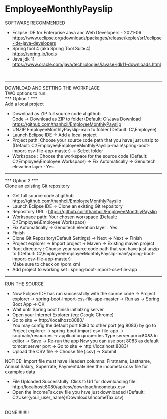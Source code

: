 # EmployeeMonthlyPayslip
SOFTWARE RECOMMENDED <br>
- Eclipse IDE for Enterprise Java and Web Developers - 2021-06 <br>
https://www.eclipse.org/downloads/packages/release/kepler/sr1/eclipse-ide-java-developers <br>
- Spring tool 4 (aka Spring Tool Suite 4) <br>
https://spring.io/tools <br>
- Java jdk 11 <br>
https://www.oracle.com/java/technologies/javase-jdk11-downloads.html <br>
<br>

**************************************************************

DOWNLOAD AND SETTING THE WORKPLACE <br>
TWO options to run: <br>
*** Option 1 *** <br>
Add a local project <br>
- Download as ZIP full source code at github <br>
Code -> Download as ZIP to folder (Default: C:\Java Download\
https://github.com/thanhcii/EmployeeMonthlyPayslip <br>
- UNZIP EmployeeMonthlyPayslip-main to folder (Default: C:\Employee\)
- Launch Eclipse IDE -> Add a local project 
- Project path: Choose your source code path that you have just unzip to (Default: C:\Employee\EmployeeMonthlyPayslip-main\spring-boot-import-csv-file-app-master)
-> Select folder
- Workspace : Choose the workspace for the source code (Default: C:\Employee\Employee Workspace\) -> Fix Automatically -> Genuitech elevation layer : Yes


**************************************************************
*** Option 2 *** <br>
Clone an existing Git repository <br>
- Get full source code at github <br>
https://github.com/thanhcii/EmployeeMonthlyPayslip <br>
- Launch Eclipse IDE -> Clone an existing Git repository <br>
- Repository URL : https://github.com/thanhcii/EmployeeMonthlyPayslip <br>
- Workspace path: Your chosen workspace (Default: C:\Employee\Employee Workspace\) <br>
- Fix Automatically -> Genuitech elevation layer : Yes
- Finish 
- Clone Git Repository(Default Settings) -> Next -> Next -> Finish
- Project explorer -> Import project -> Maven -> Existing maven project
- Root directory : Choose your source code path that you have just unzip to (Default: C:\Employee\EmployeeMonthlyPayslip-main\spring-boot-import-csv-file-app-master) <br>
Make sure to check on /pom.xml
- Add project to working set : spring-boot-import-csv-file-app

**************************************************************
RUN THE SOURCE
- Now Eclipse IDE has run successfully with the source code
-> Project explorer -> spring-boot-import-csv-file-app-master -> Run as -> Spring Boot App -> OK
- Wait until Spring boot finish initialzing server
- Open your Internet Explorer (eg: Google Chrome)
- Go to site -> http://localhost:8080/ <br>
You may config the default port 8080 to other port (eg 8083) by go to 
Project explorer -> spring-boot-import-csv-file-app -> src/main/resources -> application.properties
Type server.port=8083 in editor -> Save -> Re-run the app
Now you can use port 8083 as default tomcat server port -> Go to site -> http://localhost:8083/ 
- Upload the CSV file -> Choose file (.csv) -> Submit

NOTICE: Import file must have Headers columns: Firstname, Lastname, Annual Salary, Superrate, Paymentdate
See the incometax.csv file for examples data

- File Uploaded Successfully. Click to Url for downloading file: http://localhost:8080/api/csv/download/incometax.csv
- Open the IncomeTax.csv file you have just downloaded (Default: C:\User\{your_user_name}\Downloads\IncomeTax.csv) <br>
<br>
DONE!!!!!!!!!






